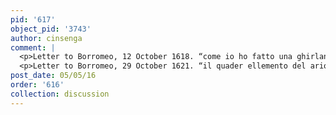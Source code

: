 ```yaml
---
pid: '617'
object_pid: '3743'
author: cinsenga
comment: |
  <p>Letter to Borromeo, 12 October 1618. “come io ho fatto una ghirlands di fiori di mia mano” (Crivelli, pg. 248).</p>
  <p>Letter to Borromeo, 29 October 1621. “il quader ellemento del ario I fatto con ordini, ma il girlando de fiori, gustose per la divina Madonne del sing. Peitro Pauol Ruberns, con le vagesse d animaletti et oitcelli et molta gallanteria” (Crivelli, pg. 274).</p>
post_date: 05/05/16
order: '616'
collection: discussion
---
```

